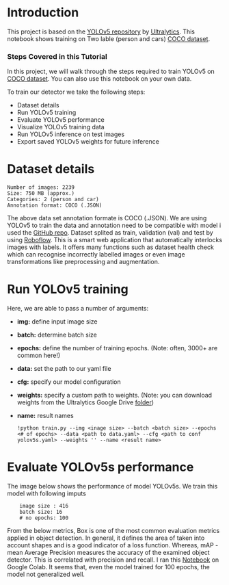 # Introduction

This project is based on the [YOLOv5 repository](https://github.com/ultralytics/yolov5) by [Ultralytics](https://www.ultralytics.com/). This notebook shows training on Two lable (person and cars) [COCO dataset](https://evp-ml-data.s3.us-east-2.amazonaws.com/mlinterview/openimages-personcar/trainval.tar.gz). 

### Steps Covered in this Tutorial

In this project, we will walk through the steps required to train YOLOv5 on [COCO dataset](https://evp-ml-data.s3.us-east-2.amazonaws.com/mlinterview/openimages-personcar/trainval.tar.gz). You can also use this notebook on your own data.

To train our detector we take the following steps:

* Dataset details
* Run YOLOv5 training
* Evaluate YOLOv5 performance
* Visualize YOLOv5 training data
* Run YOLOv5 inference on test images
* Export saved YOLOv5 weights for future inference

# Dataset details

    Number of images: 2239
    Size: 750 MB (approx.)
    Categories: 2 (person and car)
    Annotation format: COCO (.JSON)

The above data set annotation formate is COCO (.JSON). We are using YOLOv5 to train the data and annotation need to be compatible with model i used the [GitHub repo](https://github.com/pylabel-project/samples/blob/main/coco2yolov5.ipynb). Dataset splited as train, validation (val) and test by using [Roboflow](https://roboflow.com). This is a smart web application that automatically interlocks images with labels. It offers many functions such as dataset health check which can recognise incorrectly labelled images or even image transformations like preprocessing and augmentation.

# Run YOLOv5 training

Here, we are able to pass a number of arguments:
- **img:** define input image size
- **batch:** determine batch size
- **epochs:** define the number of training epochs. (Note: often, 3000+ are common here!)
- **data:** set the path to our yaml file
- **cfg:** specify our model configuration
- **weights:** specify a custom path to weights. (Note: you can download weights from the Ultralytics Google Drive [folder](https://drive.google.com/open?id=1Drs_Aiu7xx6S-ix95f9kNsA6ueKRpN2J))
- **name:** result names

      !python train.py --img <inage size> --batch <batch size> --epochs <# of epochs> --data <path to data.yaml> --cfg <path to conf yolov5s.yaml> --weights '' --name <result name> 
      
# Evaluate YOLOv5s performance

The image below shows the performance of model YOLOv5s. We train this model with following imputs
     
        image size : 416
        batch size: 16
        # no epochs: 100
     
From the below metrics, Box is one of the most common evaluation metrics applied in object detection. In general, it defines the area of taken into account shapes and is a good indicator of a loss function. Whereas, mAP - mean Average Precision measures the accuracy of the examined object detector. This is correlated with precision and recall. I ran this [Notebook](https://github.com/ajju198821/Person_Car_COCO_YOLOv5/blob/main/Person_Car_COCO_Train_YOLOv5s.ipynb) on Google Colab. It seems that, even the model trained for 100 epochs, the model not generalized well. 




